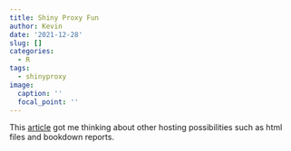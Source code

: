 ```yaml
---
title: Shiny Proxy Fun
author: Kevin
date: '2021-12-28'
slug: []
categories:
  - R
tags:
  - shinyproxy
image:
  caption: ''
  focal_point: ''
---
```



This [article](https://michaeldewittjr.com/dewitt_blog/posts/2020-10-03-shinyproxy-serving-websites/) got me thinking about other hosting possibilities such as html files and bookdown reports. 
